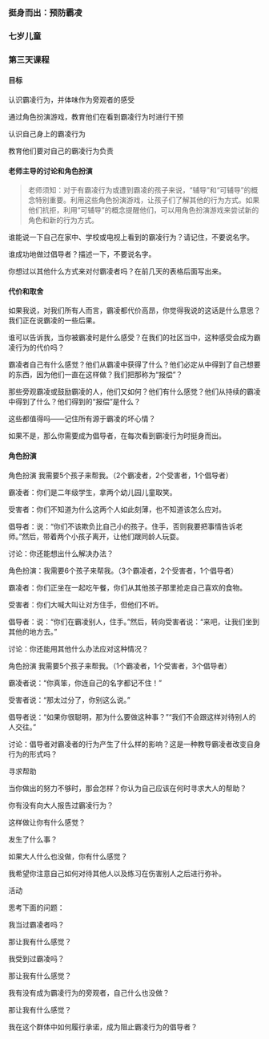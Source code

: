 ### 挺身而出：预防霸凌

### 七岁儿童

### 第三天课程

#### 目标

认识霸凌行为，并体味作为旁观者的感受

通过角色扮演游戏，教育他们在看到霸凌行为时进行干预

认识自己身上的霸凌行为

教育他们要对自己的霸凌行为负责

#### 老师主导的讨论和角色扮演

> 老师须知：对于有霸凌行为或遭到霸凌的孩子来说，“辅导”和“可辅导”的概念特别重要。利用这些角色扮演游戏，让孩子们了解其他的行为方式。如果他们抗拒，利用“可辅导”的概念提醒他们，可以用角色扮演游戏来尝试新的角色和新的行为方式。

谁能说一下自己在家中、学校或电视上看到的霸凌行为？请记住，不要说名字。

谁成功地做过倡导者？描述一下，不要说名字。

你想过以其他什么方式来对付霸凌者吗？在前几天的表格后面写出来。

#### 代价和取舍

如果我说，对我们所有人而言，霸凌都代价高昂，你觉得我说的这话是什么意思？我们正在说霸凌的一些后果。

谁可以告诉我，当你被霸凌时是什么感受？在我们的社区当中，这种感受会成为霸凌行为的代价吗？

霸凌者自己有什么感觉？他们从霸凌中获得了什么？他们必定从中得到了自己想要的东西，因为他们一直在这样做？我们把那称为“报偿”？

那些旁观霸凌或鼓励霸凌的人，他们又如何？他们有什么感觉？他们从持续的霸凌中得到了什么？他们得到的“报偿”是什么？

这些都值得吗——记住所有源于霸凌的坏心情？



如果不是，那么你需要成为倡导者，在每次看到霸凌行为时挺身而出。



#### 角色扮演

角色扮演 我需要5个孩子来帮我。（2个霸凌者，2个受害者，1个倡导者）



霸凌者：你们是二年级学生，拿两个幼儿园儿童取笑。



受害者：你们不知道为什么这两个人如此刻薄，也不知道该怎么应对。



倡导者：说：“你们不该欺负比自己小的孩子。住手，否则我要把事情告诉老师。”然后，带着两个小孩子离开，让他们跟同龄人玩耍。



讨论：你还能想出什么解决办法？





角色扮演：我需要6个孩子来帮我。（3个霸凌者，2个受害者，1个倡导者）



霸凌者：你们正坐在一起吃午餐，你们从其他孩子那里抢走自己喜欢的食物。



受害者：你们大喊大叫让对方住手，但他们不听。



倡导者：说：“你们在霸凌别人，住手。”然后，转向受害者说：“来吧，让我们坐到其他的地方去。”



讨论：你还能用其他什么办法应对这种情况？



角色扮演 我需要5个孩子来帮我。（1个霸凌者，1个受害者，3个倡导者）



霸凌者说：“你真笨，你连自己的名字都记不住！”



受害者说：“那太过分了，你别这么说。”



倡导者说：“如果你很聪明，那为什么要做这种事？”“我们不会跟这样对待别人的人交往。”



讨论：倡导者对霸凌者的行为产生了什么样的影响？这是一种教导霸凌者改变自身行为的形式吗？



寻求帮助



当你做出的努力不够时，那会怎样？你认为自己应该在何时寻求大人的帮助？



你有没有向大人报告过霸凌行为？



这样做让你有什么感觉？



发生了什么事？



如果大人什么也没做，你有什么感觉？



我希望你注意自己如何对待其他人以及练习在伤害别人之后进行弥补。





活动



思考下面的问题：



我当过霸凌者吗？

那让我有什么感觉？

我受到过霸凌吗？

那让我有什么感觉？

我有没有成为霸凌行为的旁观者，自己什么也没做？

那让我有什么感觉？

我在这个群体中如何履行承诺，成为阻止霸凌行为的倡导者？

